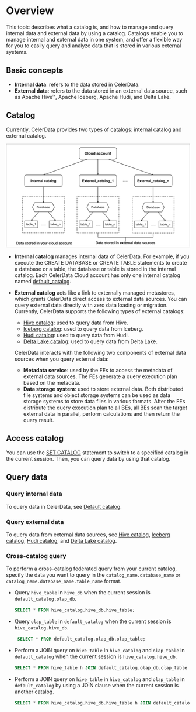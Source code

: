 # Overview

This topic describes what a catalog is, and how to manage and query internal data and external data by using a catalog. Catalogs enable you to manage internal and external data in one system, and offer a flexible way for you to easily query and analyze data that is stored in various external systems.

## Basic concepts

- **Internal data**: refers to the data stored in CelerData.
- **External data**: refers to the data stored in an external data source, such as Apache Hive™, Apache Iceberg, Apache Hudi, and Delta Lake.

## Catalog

Currently, CelerData provides two types of catalogs: internal catalog and external catalog.

![figure1](../assets/catalog_overview_noLogo.png)

- **Internal catalog** manages internal data of CelerData. For example, if you execute the CREATE DATABASE or CREATE TABLE statements to create a database or a table, the database or table is stored in the internal catalog. Each CelerData Cloud account has only one internal catalog named [default_catalog](../query_data/default_catalog.md).

- **External catalog** acts like a link to externally managed metastores, which grants CelerData direct access to external data sources. You can query external data directly with zero data loading or migration. Currently, CelerData supports the following types of external catalogs:
  - [Hive catalog](../query_data/hive_catalog.md): used to query data from Hive.
  - [Iceberg catalog](../query_data/iceberg_catalog.md): used to query data from Iceberg.
  - [Hudi catalog](../query_data/hudi_catalog.md): used to query data from Hudi.
  - [Delta Lake catalog](../query_data/deltalake_catalog.md): used to query data from Delta Lake.

  CelerData interacts with the following two components of external data sources when you query external data:

  - **Metadata service**: used by the FEs to access the metadata of external data sources. The FEs generate a query execution plan based on the metadata.
  - **Data storage system**: used to store external data. Both distributed file systems and object
  storage systems can be used as data storage systems to store data files in various formats. After the FEs distribute the query execution plan to all BEs, all BEs scan the target external data in parallel, perform calculations and then return the query result.

## Access catalog

You can use the [SET CATALOG](../sql-reference/sql-statements/data-definition/SET_CATALOG.md) statement to switch to a specified catalog in the current session. Then, you can query data by using that catalog.

## Query data

### Query internal data

To query data in CelerData, see [Default catalog](../query_data/default_catalog.md).

### Query external data

To query data from external data sources, see [Hive catalog](../query_data/hive_catalog.md), [Iceberg catalog](../query_data/iceberg_catalog.md), [Hudi catalog](../query_data/hudi_catalog.md), and [Delta Lake catalog](../query_data/deltalake_catalog.md).

### Cross-catalog query

To perform a cross-catalog federated query from your current catalog, specify the data you want to query in the `catalog_name.database_name` or `catalog_name.database_name.table_name` format.

- Query `hive_table` in `hive_db` when the current session is `default_catalog.olap_db`.

    ```SQL
    SELECT * FROM hive_catalog.hive_db.hive_table;
    ```

- Query `olap_table` in `default_catalog` when the current session is `hive_catalog.hive_db`.

   ```SQL
    SELECT * FROM default_catalog.olap_db.olap_table;
    ```

- Perform a JOIN query on `hive_table` in `hive_catalog` and `olap_table` in `default_catalog` when the current session is `hive_catalog.hive_db`.

    ```SQL
    SELECT * FROM hive_table h JOIN default_catalog.olap_db.olap_table o WHERE h.id = o.id;
    ```

- Perform a JOIN query on `hive_table` in `hive_catalog` and `olap_table` in `default_catalog` by using a JOIN clause when the current session is another catalog.

    ```SQL
    SELECT * FROM hive_catalog.hive_db.hive_table h JOIN default_catalog.olap_db.olap_table o WHERE h.id = o.id;
    ```
